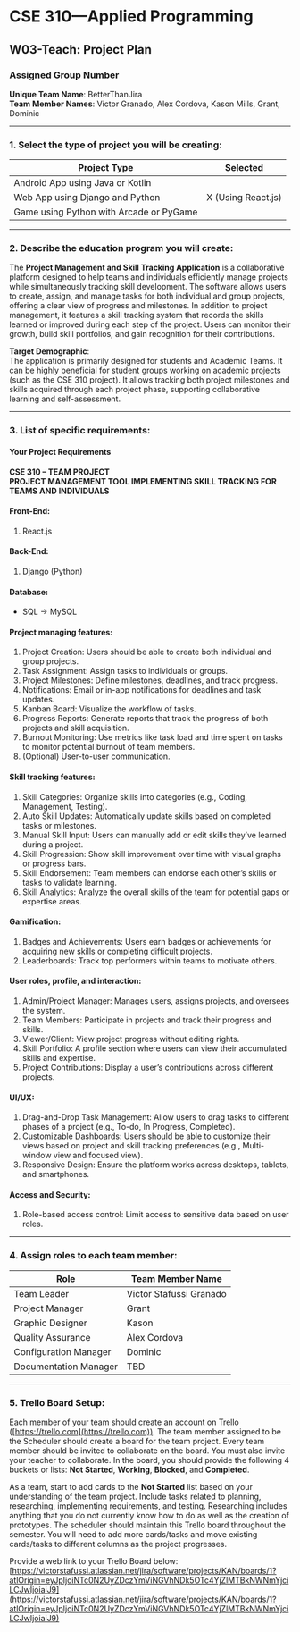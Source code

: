 # CSE 310—Applied Programming  
## W03-Teach: Project Plan

### Assigned Group Number  
**Unique Team Name**: BetterThanJira  
**Team Member Names**: Victor Granado, Alex Cordova, Kason Mills, Grant, Dominic  

---

### 1. Select the type of project you will be creating:  

| Project Type                           | Selected               |
|----------------------------------------|------------------------|
| Android App using Java or Kotlin       |                        |
| Web App using Django and Python        | X (Using React.js)     |
| Game using Python with Arcade or PyGame|                        |

---

### 2. Describe the education program you will create:

The **Project Management and Skill Tracking Application** is a collaborative platform designed to help teams and individuals efficiently manage projects while simultaneously tracking skill development. The software allows users to create, assign, and manage tasks for both individual and group projects, offering a clear view of progress and milestones. In addition to project management, it features a skill tracking system that records the skills learned or improved during each step of the project. Users can monitor their growth, build skill portfolios, and gain recognition for their contributions.

**Target Demographic**:  
The application is primarily designed for students and Academic Teams. It can be highly beneficial for student groups working on academic projects (such as the CSE 310 project). It allows tracking both project milestones and skills acquired through each project phase, supporting collaborative learning and self-assessment.

---

### 3. List of specific requirements:

#### **Your Project Requirements**  
**CSE 310 – TEAM PROJECT**  
**PROJECT MANAGEMENT TOOL IMPLEMENTING SKILL TRACKING FOR TEAMS AND INDIVIDUALS**

#### **Front-End**:
1. React.js  

#### **Back-End**:
1. Django (Python)  

#### **Database**:
- SQL -> MySQL  

#### **Project managing features**:
1. Project Creation: Users should be able to create both individual and group projects.  
2. Task Assignment: Assign tasks to individuals or groups.  
3. Project Milestones: Define milestones, deadlines, and track progress.  
4. Notifications: Email or in-app notifications for deadlines and task updates.  
5. Kanban Board: Visualize the workflow of tasks.  
6. Progress Reports: Generate reports that track the progress of both projects and skill acquisition.  
7. Burnout Monitoring: Use metrics like task load and time spent on tasks to monitor potential burnout of team members.  
8. (Optional) User-to-user communication.  

#### **Skill tracking features**:
1. Skill Categories: Organize skills into categories (e.g., Coding, Management, Testing).  
2. Auto Skill Updates: Automatically update skills based on completed tasks or milestones.  
3. Manual Skill Input: Users can manually add or edit skills they’ve learned during a project.  
4. Skill Progression: Show skill improvement over time with visual graphs or progress bars.  
5. Skill Endorsement: Team members can endorse each other’s skills or tasks to validate learning.  
6. Skill Analytics: Analyze the overall skills of the team for potential gaps or expertise areas.  

#### **Gamification**:
1. Badges and Achievements: Users earn badges or achievements for acquiring new skills or completing difficult projects.  
2. Leaderboards: Track top performers within teams to motivate others.  

#### **User roles, profile, and interaction**:
1. Admin/Project Manager: Manages users, assigns projects, and oversees the system.  
2. Team Members: Participate in projects and track their progress and skills.  
3. Viewer/Client: View project progress without editing rights.  
4. Skill Portfolio: A profile section where users can view their accumulated skills and expertise.  
5. Project Contributions: Display a user’s contributions across different projects.  

#### **UI/UX**:
1. Drag-and-Drop Task Management: Allow users to drag tasks to different phases of a project (e.g., To-do, In Progress, Completed).  
2. Customizable Dashboards: Users should be able to customize their views based on project and skill tracking preferences (e.g., Multi-window view and focused view).  
3. Responsive Design: Ensure the platform works across desktops, tablets, and smartphones.  

#### **Access and Security**:
1. Role-based access control: Limit access to sensitive data based on user roles.

---

### 4. Assign roles to each team member:

| **Role**               | **Team Member Name**         |
|------------------------|------------------------------|
| Team Leader             | Victor Stafussi Granado       |
| Project Manager         | Grant                        |
| Graphic Designer        | Kason                        |
| Quality Assurance       | Alex Cordova                 |
| Configuration Manager   | Dominic                      |
| Documentation Manager   | TBD                          |

---

### 5. Trello Board Setup:

Each member of your team should create an account on Trello ([https://trello.com](https://trello.com)). The team member assigned to be the Scheduler should create a board for the team project. Every team member should be invited to collaborate on the board. You must also invite your teacher to collaborate. In the board, you should provide the following 4 buckets or lists: **Not Started**, **Working**, **Blocked**, and **Completed**.

As a team, start to add cards to the **Not Started** list based on your understanding of the team project. Include tasks related to planning, researching, implementing requirements, and testing. Researching includes anything that you do not currently know how to do as well as the creation of prototypes. The scheduler should maintain this Trello board throughout the semester. You will need to add more cards/tasks and move existing cards/tasks to different columns as the project progresses.  

Provide a web link to your Trello Board below:  
[https://victorstafussi.atlassian.net/jira/software/projects/KAN/boards/1?atlOrigin=eyJpIjoiNTc0N2UyZDczYmViNGVhNDk5OTc4YjZlMTBkNWNmYjciLCJwIjoiaiJ9](https://victorstafussi.atlassian.net/jira/software/projects/KAN/boards/1?atlOrigin=eyJpIjoiNTc0N2UyZDczYmViNGVhNDk5OTc4YjZlMTBkNWNmYjciLCJwIjoiaiJ9)
